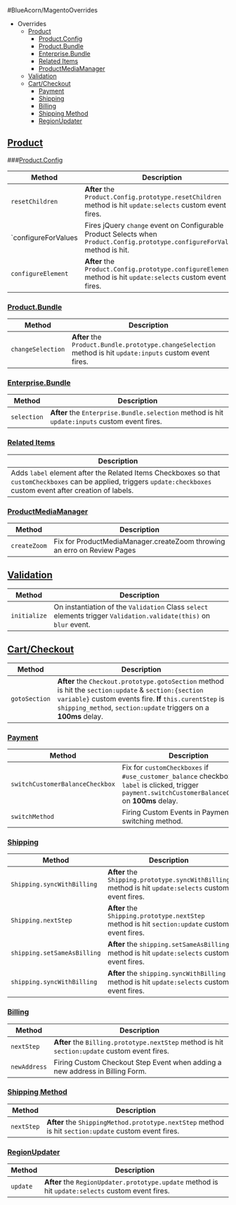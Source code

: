 #BlueAcorn/MagentoOverrides

* Overrides
	* [Product](#product)
		* [Product.Config](#config)
		* [Product.Bundle](#bundle)
		* [Enterprise.Bundle](#enterprisebundle)
		* [Related Items](#related)
		* [ProductMediaManager](#productmediamanager)
	* [Validation](#validation)
	* [Cart/Checkout](#checkout)
		* [Payment](#payment)
		* [Shipping](#shipping)
		* [Billing](#billing)
		* [Shipping Method](#shippingmethod)
		* [RegionUpdater](#region)
		
## [Product](id:product)

###[Product.Config](id:config)


| Method | Description |
|--------|-------------|
| `resetChildren` | **After** the `Product.Config.prototype.resetChildren` method is hit `update:selects` custom event fires. |
| `configureForValues | Fires jQuery `change` event on Configurable Product Selects when `Product.Config.prototype.configureForValues` method is hit. |
| `configureElement` | **After** the `Product.Config.prototype.configureElement` method is hit `update:selects` custom event fires. |

### [Product.Bundle](id:bundle)

| Method | Description |
|--------|-------------|
| `changeSelection` | **After** the `Product.Bundle.prototype.changeSelection` method is hit `update:inputs` custom event fires. |

### [Enterprise.Bundle](id:enterprisebundle)


| Method | Description |
|--------|-------------|
| `selection` | **After** the `Enterprise.Bundle.selection` method is hit `update:inputs` custom event fires. |

### [Related Items](id:related)


| Description |
|-------------|
| Adds `label` element after the Related Items Checkboxes so that `customCheckboxes` can be applied, triggers `update:checkboxes` custom event after creation of labels. |

### [ProductMediaManager](id:productmediamanager)


| Method | Description |
|--------|-------------|
| `createZoom` | Fix for ProductMediaManager.createZoom throwing an erro on Review Pages |

## [Validation](id:validation)

| Method | Description |
|--------|-------------|
| `initialize` | On instantiation of the `Validation` Class `select` elements trigger `Validation.validate(this)` on `blur` event. |

## [Cart/Checkout](id:checkout)

| Method | Description |
|--------|-------------|
| `gotoSection` | **After** the `Checkout.prototype.gotoSection` method is hit the `section:update` & `section:{section variable}` custom events fire. **If** `this.curentStep` is `shipping_method`, `section:update` triggers on a **100ms** delay. |

### [Payment](id:payment)

| Method | Description |
|--------|-------------|
| `switchCustomerBalanceCheckbox` | Fix for `customCheckboxes` if `#use_customer_balance` checkbox's `label` is clicked, trigger `payment.switchCustomerBalanceCheckbox` on **100ms** delay. |
| `switchMethod` |Firing Custom Events in Payment when switching method. |

### [Shipping](id:shipping)

| Method | Description |
|--------|-------------|
| `Shipping.syncWithBilling` | **After** the `Shipping.prototype.syncWithBilling` method is hit `update:selects` custom event fires. |
| `Shipping.nextStep` | **After** the `Shipping.prototype.nextStep` method is hit `section:update` custom event fires. |
| `shipping.setSameAsBilling` | **After** the `shipping.setSameAsBilling` method is hit `update:selects` custom event fires. |
| `shipping.syncWithBilling` | **After** the `shipping.syncWithBilling` method is hit `update:selects` custom event fires. |

### [Billing](id:billing)

| Method | Description |
|--------|-------------|
| `nextStep` | **After** the `Billing.prototype.nextStep` method is hit `section:update` custom event fires. |
| `newAddress` | Firing Custom Checkout Step Event when adding a new address in Billing Form. |

### [Shipping Method](id:shippingmethod)

| Method | Description |
|--------|-------------|
| `nextStep` | **After** the `ShippingMethod.prototype.nextStep` method is hit `section:update` custom event fires. |

### [RegionUpdater](id:region)

| Method | Description |
|--------|-------------|
| `update` | **After** the `RegionUpdater.prototype.update` method is hit `update:selects` custom event fires. |
